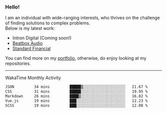 ### Hello!

I am an individual with wide-ranging interests, who thrives on the challenge of finding solutions to complex problems. <br/> Below is my latest work:
- Intron Digital (Coming soon!)
- [Beatbox Audio](https://bumbleboss.xyz/w/beatbox-audio)
- [Standard Financial](https://bumbleboss.xyz/w/standard-financial)

You can find more on my [portfolio](https://bumbleboss.xyz/work), otherwise, do enjoy looking at my repositories.

---

WakaTime Monthly Activity

<!--START_SECTION:waka-->

```txt
JSON         34 mins         █████▒░░░░░░░░░░░░░░░░░░░   21.67 %
CSS          31 mins         █████░░░░░░░░░░░░░░░░░░░░   19.95 %
Markdown     26 mins         ████▒░░░░░░░░░░░░░░░░░░░░   16.82 %
Vue.js       19 mins         ███░░░░░░░░░░░░░░░░░░░░░░   12.23 %
SCSS         19 mins         ███░░░░░░░░░░░░░░░░░░░░░░   12.08 %
```

<!--END_SECTION:waka-->
